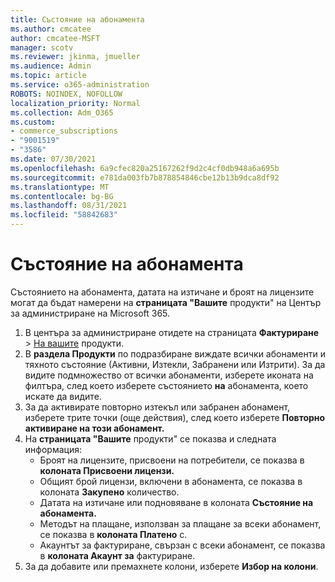 ```yaml
---
title: Състояние на абонамента
ms.author: cmcatee
author: cmcatee-MSFT
manager: scotv
ms.reviewer: jkinma, jmueller
ms.audience: Admin
ms.topic: article
ms.service: o365-administration
ROBOTS: NOINDEX, NOFOLLOW
localization_priority: Normal
ms.collection: Adm_O365
ms.custom:
- commerce_subscriptions
- "9001519"
- "3586"
ms.date: 07/30/2021
ms.openlocfilehash: 6a9cfec820a25167262f9d2c4cf0db948a6a695b
ms.sourcegitcommit: e781da003fb7b878854846cbe12b13b9dca8df92
ms.translationtype: MT
ms.contentlocale: bg-BG
ms.lasthandoff: 08/31/2021
ms.locfileid: "58842683"
---
```

# <a name="subscription-status"></a>Състояние на абонамента

Състоянието на абонамента, датата на изтичане и броят на лицензите могат да бъдат намерени на **страницата "Вашите** продукти" на Център за администриране на Microsoft 365.

1. В центъра за администриране отидете на страницата **Фактуриране**  >  [На вашите](https://go.microsoft.com/fwlink/p/?linkid=842054) продукти.
2. В **раздела Продукти** по подразбиране виждате всички абонаменти и тяхното състояние (Активни, Изтекли, Забранени или Изтрити). За да видите подмножество от всички абонаменти, изберете иконата на филтъра, след което изберете състоянието **на** абонамента, което искате да видите.
3. За да активирате повторно изтекъл или забранен абонамент, изберете трите точки (още действия), след което изберете **Повторно активиране на този абонамент.**
4. На **страницата "Вашите** продукти" се показва и следната информация:
    - Броят на лицензите, присвоени на потребители, се показва в **колоната Присвоени лицензи.**
    - Общият брой лицензи, включени в абонамента, се показва в колоната **Закупено** количество.
    - Датата на изтичане или подновяване в колоната **Състояние на абонамента.**
    - Методът на плащане, използван за плащане за всеки абонамент, се показва в **колоната Платено** с.
    - Акаунтът за фактуриране, свързан с всеки абонамент, се показва в **колоната Акаунт за** фактуриране.
5. За да добавите или премахнете колони, изберете **Избор на колони**.